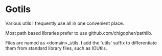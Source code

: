 # Gotils
Various utils I frequently use all in one convenient place.

Most path based libraries prefer to use github.com/chigopher/pathlib.

Files are named as \<domain>_utils. I add the 'utils' suffix to differentiate them from standard library files, such as IOUtils.
